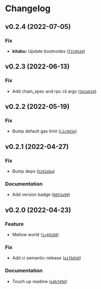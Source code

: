 # Changelog

<!--next-version-placeholder-->

## v0.2.4 (2022-07-05)
### Fix
* **kitabu:** Update bootnodes ([`f3195d4`](https://github.com/grassrootseconomics/cic-helper/commit/f3195d4297a9f154e0798af48bee11722226c0d8))

## v0.2.3 (2022-06-13)
### Fix
* Add chain_spec and rpc cli args ([`341eb34`](https://github.com/grassrootseconomics/cic-helper/commit/341eb34d20f521d47c5f340b0b2bfebe62eadac9))

## v0.2.2 (2022-05-19)
### Fix
* Bump default gas limit ([`c1c9d3e`](https://github.com/grassrootseconomics/cic-helper/commit/c1c9d3e217749e7b51aa24a93d1136c835379514))

## v0.2.1 (2022-04-27)
### Fix
* Bump deps ([`5242eba`](https://github.com/GrassrootsEconomics/cic-helper/commit/5242eba7fc569f9936bb72b939703f97e4dee3c7))

### Documentation
* Add version badge ([`6053a99`](https://github.com/GrassrootsEconomics/cic-helper/commit/6053a9937859f9be1b4cb38b028f10a5d72b3bef))

## v0.2.0 (2022-04-23)
### Feature
* Mellow world ([`1c49168`](https://github.com/GrassrootsEconomics/cic-helper/commit/1c491680d40c37dacb84149739b0ce973b5b80b1))

### Fix
* Add ci semantic-release ([`a1fb010`](https://github.com/GrassrootsEconomics/cic-helper/commit/a1fb01034166bb1da3de98a67a89943a7325fc3d))

### Documentation
* Touch up readme ([`e4b7d9d`](https://github.com/GrassrootsEconomics/cic-helper/commit/e4b7d9d3342600adb27265ab0559814ab8c7a81e))
